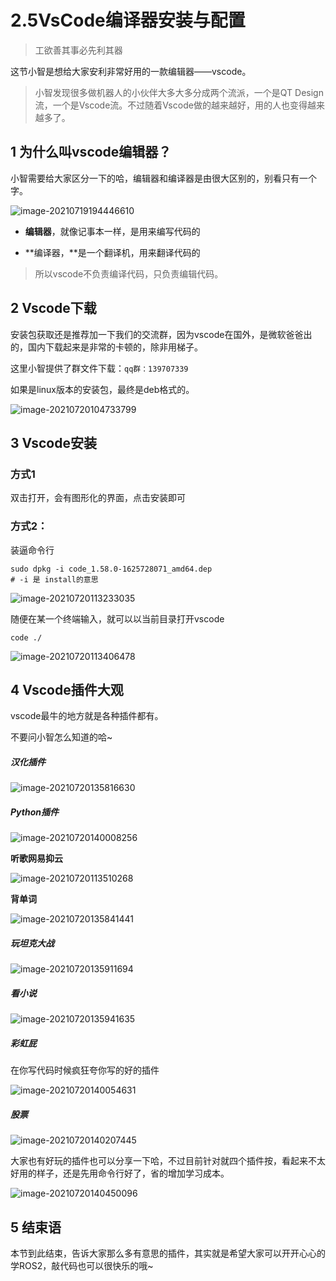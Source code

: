 # 2.5VsCode编译器安装与配置

> 工欲善其事必先利其器



这节小智是想给大家安利非常好用的一款编辑器——vscode。

> 小智发现很多做机器人的小伙伴大多大多分成两个流派，一个是QT Design流，一个是Vscode流。不过随着Vscode做的越来越好，用的人也变得越来越多了。



## 1 为什么叫vscode编辑器？

小智需要给大家区分一下的哈，编辑器和编译器是由很大区别的，别看只有一个字。



![image-20210719194446610](2.5VsCode编译器安装与配置/imgs/image-20210719194446610.png)



- **编辑器**，就像记事本一样，是用来编写代码的

- **编译器，**是一个翻译机，用来翻译代码的

> 所以vscode不负责编译代码，只负责编辑代码。



## 2 Vscode下载

安装包获取还是推荐加一下我们的交流群，因为vscode在国外，是微软爸爸出的，国内下载起来是非常的卡顿的，除非用梯子。

这里小智提供了群文件下载：`qq群：139707339`

如果是linux版本的安装包，最终是deb格式的。

![image-20210720104733799](2.5VsCode编译器安装与配置/imgs/image-20210720104733799.png)



## 3 Vscode安装

### 方式1

双击打开，会有图形化的界面，点击安装即可



### 方式2：

装逼命令行

```
sudo dpkg -i code_1.58.0-1625728071_amd64.dep
# -i 是 install的意思
```



![image-20210720113233035](2.5VsCode编译器安装与配置/imgs/image-20210720113233035.png)



随便在某一个终端输入，就可以以当前目录打开vscode

```
code ./
```

![image-20210720113406478](2.5VsCode编译器安装与配置/imgs/image-20210720113406478.png)



## 4 Vscode插件大观

vscode最牛的地方就是各种插件都有。

不要问小智怎么知道的哈~

##### 汉化插件

![image-20210720135816630](2.5VsCode编译器安装与配置/imgs/image-20210720135816630.png)

##### Python插件

![image-20210720140008256](2.5VsCode编译器安装与配置/imgs/image-20210720140008256.png)

**听歌网易抑云**

![image-20210720113510268](2.5VsCode编译器安装与配置/imgs/image-20210720113510268.png)

**背单词**

![image-20210720135841441](2.5VsCode编译器安装与配置/imgs/image-20210720135841441.png)

##### 玩坦克大战

![image-20210720135911694](2.5VsCode编译器安装与配置/imgs/image-20210720135911694.png)

##### 看小说

![image-20210720135941635](2.5VsCode编译器安装与配置/imgs/image-20210720135941635.png)

##### 彩虹屁

在你写代码时候疯狂夸你写的好的插件

![image-20210720140054631](2.5VsCode编译器安装与配置/imgs/image-20210720140054631.png)

##### 股票

![image-20210720140207445](2.5VsCode编译器安装与配置/imgs/image-20210720140207445.png)



大家也有好玩的插件也可以分享一下哈，不过目前针对就四个插件按，看起来不太好用的样子，还是先用命令行好了，省的增加学习成本。

![image-20210720140450096](2.5VsCode编译器安装与配置/imgs/image-20210720140450096.png)



## 5 结束语

本节到此结束，告诉大家那么多有意思的插件，其实就是希望大家可以开开心心的学ROS2，敲代码也可以很快乐的哦~































